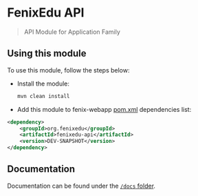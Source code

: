 # FenixEdu API

> API Module for Application Family

## Using this module

To use this module, follow the steps below:

- Install the module:

  ```sh
  mvn clean install
  ```

- Add this module to fenix-webapp [pom.xml](https://github.com/ist-dsi/fenix-webapp/blob/master/pom.xml) dependencies list:

```xml
<dependency>
    <groupId>org.fenixedu</groupId>
    <artifactId>fenixedu-api</artifactId>
    <version>DEV-SNAPSHOT</version>
</dependency>
```

## Documentation

Documentation can be found under the [`/docs` folder](./docs/).
